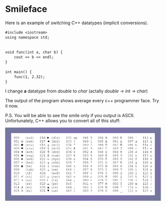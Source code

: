 # Smileface

Here is an example of switching C++ datatypes (implicit conversions).

```
#include <iostream>
using namespace std;


void func(int a, char b) {
    cout << b << endl;
}

int main() {
    func(1, 2.32);
}
```


I change **a** datatype from _double_ to _char_ (actally _double -> int -> char_)

The output of the program shows average every c++ programmer face. Try it now.

P.S.
You will be able to see the smile only if you output is ASCII. Unfortunately, C++ allows you to convert all of this stuff:

![](https://github.com/bullbesh/Smileface/blob/main/ascii.png "ASCII table.")
